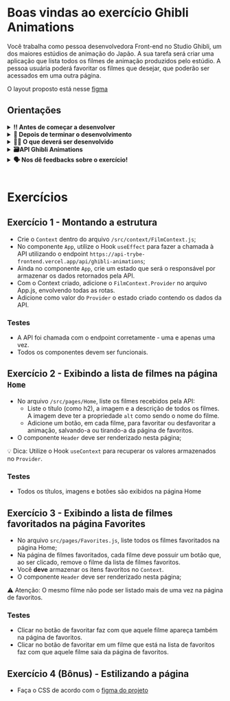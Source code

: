 # Boas vindas ao exercício Ghibli Animations

Você trabalha como pessoa desenvolvedora Front-end no Studio Ghibli, um dos maiores estúdios de animação do Japão. A sua tarefa será criar uma aplicação que lista todos os filmes de animação produzidos pelo estúdio. A pessoa usuária poderá favoritar os filmes que desejar, que poderão ser acessados em uma outra página.

O layout proposto está nesse [figma](https://www.figma.com/file/cqw5AHCVTEEsIGI7eNsAQY/%5BFRONT%5D-Exercise-Ghibli-Animations?node-id=0%3A1&t=0KTsRD18wbnb0tbl-1)

## Orientações

<details>
  <summary><strong>‼️ Antes de começar a desenvolver</strong></summary><br />

- Crie um fork desse projeto, para isso siga esse [tutorial de como realizar um fork](https://guides.github.com/activities/forking/).

- Após fazer o fork, clone o repositório criado para o seu computador.

- Rode o comando `npm install`.

- Vá para a branch `main` do seu projeto e execute o comando `git branch` ou `git branch -a`.

> 💡 Observe o que deve ser feito nas instruções para cada exercício.

</details>

<details>
  <summary><strong>🤝 Depois de terminar o desenvolvimento</strong></summary><br />

Após a solução dos exercícios, abra um PR no seu repositório forkado e, se quiser, mergeie para a `main`. Sinta-se à vontade!

**Atenção!**: Ao criar o PR,  você irá se deparar com essa tela:

![PR do exercício](images/example-pr.png)

É necessário realizar uma mudança. Para isso, clique no _base repository_ como na imagem abaixo:

![Mudando a base do repositório](images/change-base.png)

Mude para o seu repositório. Seu nome estará na frente do nome dele, por exemplo: `antonio/TicTacToe`. Depois desse passo a página deve ficar assim:

![Após mudança](images/after-change.png)

Agora, basta criar o PULL REQUEST clicando no botão `Create Pull Request`.

> 💡 Realize esse processo para cada PR que abrir.

</details>

<details>
  <summary><strong>👨‍💻 O que deverá ser desenvolvido</strong></summary><br />

Você criará uma aplicação que exibe as principais animações do [Studio Ghibli](https://studioghibli.com.br/studioghibli/), além de possibilitar a pessoa usuária a favoritar uma animação e renderizá-las na página de favoritos.

> 👀 Dica: a estrutura de páginas e as rotas da aplicação já estão prontas!

Para se inspirar, o Figma da aplicação está nesse [link.](https://www.figma.com/file/cqw5AHCVTEEsIGI7eNsAQY/%5BFRONT%5D-Exercise-Ghibli-Animations?node-id=0%3A1&t=0KTsRD18wbnb0tbl-1)

</details>

  <details>
    <summary><strong>🗃API Ghibli Animations</strong></summary> <br />

  A API utilizada encontra-se [neste endpoint](https://api-trybe-frontend.vercel.app/api/ghibli-animations). Você pode acessá-la para verificar como os dados serão recebidos pela aplicação e como são os objetos retornados por ela.

  </details>

<details>
  <summary><strong>🗣 Nos dê feedbacks sobre o exercício!</strong></summary> <br />

  Ao finalizar e submeter o exercício, não se esqueça de avaliar sua experiência preenchendo o formulário. Leva menos de 3 minutos!

  [FORMULÁRIO DE AVALIAÇÃO](https://be-trybe.typeform.com/to/ZTeR4IbH#cohort_hidden=CH31-A&template=betrybe/sd-0x-exercise-ghibli-animations)

</details>

<br />

# Exercícios

## Exercício 1 - Montando a estrutura

- Crie o `Context` dentro do arquivo `/src/context/FilmContext.js`;
- No componente `App`, utilize o Hook `useEffect` para fazer a chamada à API utilizando o endpoint `https://api-trybe-frontend.vercel.app/api/ghibli-animations`;
- Ainda no componente `App`, crie um estado que será o responsável por armazenar os dados retornados pela API.
- Com o Context criado, adicione o `FilmContext.Provider` no arquivo App.js, envolvendo todas as rotas.
- Adicione como valor do `Provider` o estado criado contendo os dados da API.

### Testes

- A API foi chamada com o endpoint corretamente - uma e apenas uma vez.
- Todos os componentes devem ser funcionais.

## Exercício 2 - Exibindo a lista de filmes na página `Home`

- No arquivo `/src/pages/Home`, liste os filmes recebidos pela API:
  - Liste o título (como h2), a imagem e a descrição de todos os filmes. A imagem deve ter a propriedade `alt` como sendo o nome do filme.
  - Adicione um botão, em cada filme, para favoritar ou desfavoritar a animação, salvando-a ou tirando-a da página de favoritos.
- O componente `Header` deve ser renderizado nesta página;

💡 Dica: Utilize o Hook `useContext` para recuperar os valores armazenados no `Provider`.

### Testes

- Todos os títulos, imagens e botões são exibidos na página Home

## Exercício 3 - Exibindo a lista de filmes favoritados na página Favorites

- No arquivo `src/pages/Favorites.js`, liste todos os filmes favoritados na página Home;
- Na página de filmes favoritados, cada filme deve possuir um botão que, ao ser clicado, remove o filme da lista de filmes favoritos.
- Você **deve** armazenar os itens favoritos no `Context`.
- O componente `Header` deve ser renderizado nesta página;

⚠️ Atenção: O mesmo filme não pode ser listado mais de uma vez na página de favoritos.

### Testes

- Clicar no botão de favoritar faz com que aquele filme apareça também na página de favoritos.
- Clicar no botão de favoritar em um filme que está na lista de favoritos faz com que aquele filme saia da página de favoritos.

## Exercício 4 (Bônus) - Estilizando a página

- Faça o CSS de acordo com o [figma do projeto](https://www.figma.com/file/cqw5AHCVTEEsIGI7eNsAQY/%5BFRONT%5D-Exercise-Ghibli-Animations?node-id=0%3A1&t=0KTsRD18wbnb0tbl-1)
